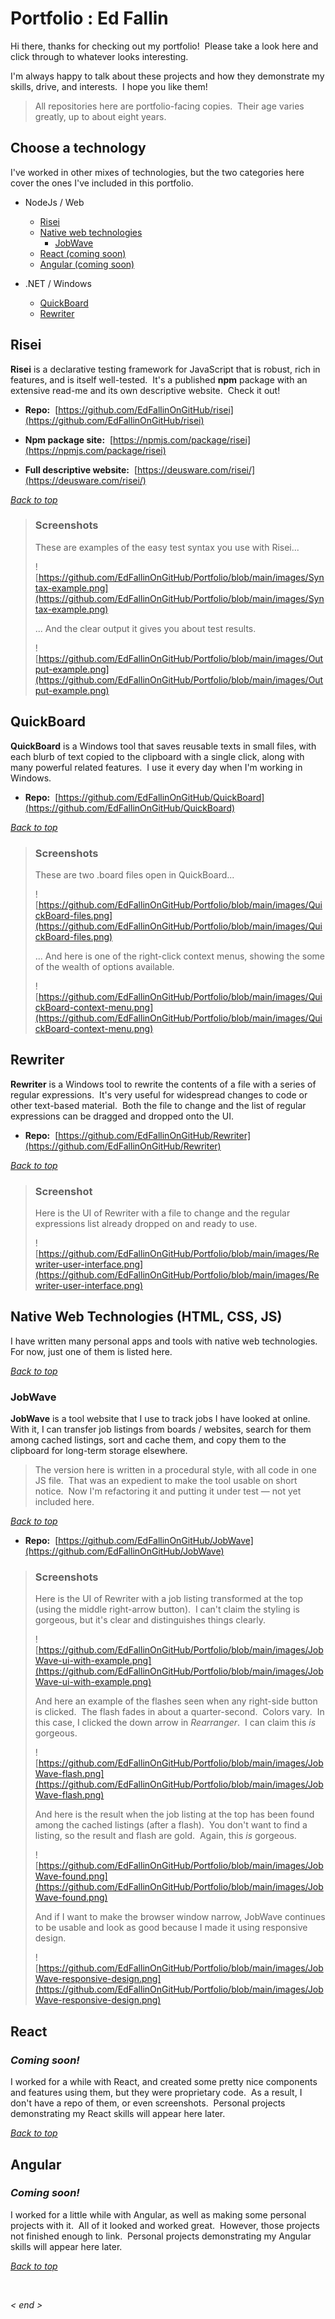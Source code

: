 # Portfolio : Ed Fallin

Hi there, thanks for checking out my portfolio!&nbsp;  Please take a look here and click through to whatever looks interesting.

I'm always happy to talk about these projects and how they demonstrate my skills, drive, and interests.&nbsp;  I hope you like them!

> All repositories here are portfolio-facing copies.&nbsp;  Their age varies greatly, up to about eight years.



## Choose a technology

I've worked in other mixes of technologies, but the two categories here cover the ones I've included in this portfolio.

- NodeJs / Web

  - [Risei](#risei)
  - [Native web technologies](#native-web-technologies-html-css-js)
    - [JobWave](#jobwave)
  - [React (coming soon)](#react)
  - [Angular (coming soon)](#angular)

- .NET / Windows

  - [QuickBoard](#quickboard)
  - [Rewriter](#rewriter)



## Risei

**Risei** is a declarative testing framework for JavaScript that is robust, rich in features, and is itself well-tested.&nbsp;  It's a published **npm** package with an extensive read-me and its own descriptive website.&nbsp;  Check it out!

- **Repo:**&nbsp;  [https://github.com/EdFallinOnGitHub/risei](https://github.com/EdFallinOnGitHub/risei)

- **Npm package site:**&nbsp;  [https://npmjs.com/package/risei](https://npmjs.com/package/risei)

- **Full descriptive website:**&nbsp;  [https://deusware.com/risei/](https://deusware.com/risei/)

_[Back to top](#choose-a-technology)_


> ### Screenshots
> These are examples of the easy test syntax you use with Risei...
>
> ![https://github.com/EdFallinOnGitHub/Portfolio/blob/main/images/Syntax-example.png](https://github.com/EdFallinOnGitHub/Portfolio/blob/main/images/Syntax-example.png)
>
> ... And the clear output it gives you about test results.
>
> ![https://github.com/EdFallinOnGitHub/Portfolio/blob/main/images/Output-example.png](https://github.com/EdFallinOnGitHub/Portfolio/blob/main/images/Output-example.png)



## QuickBoard

**QuickBoard** is a Windows tool that saves reusable texts in small files, with each blurb of text copied to the clipboard with a single click, along with many powerful related features.&nbsp;  I use it every day when I'm working in Windows.

- **Repo:**&nbsp;  [https://github.com/EdFallinOnGitHub/QuickBoard](https://github.com/EdFallinOnGitHub/QuickBoard)

_[Back to top](#choose-a-technology)_


> ### Screenshots
> These are two .board files open in QuickBoard...
>
> ![https://github.com/EdFallinOnGitHub/Portfolio/blob/main/images/QuickBoard-files.png](https://github.com/EdFallinOnGitHub/Portfolio/blob/main/images/QuickBoard-files.png)
>
> ... And here is one of the right-click context menus, showing the some of the wealth of options available.
>
> ![https://github.com/EdFallinOnGitHub/Portfolio/blob/main/images/QuickBoard-context-menu.png](https://github.com/EdFallinOnGitHub/Portfolio/blob/main/images/QuickBoard-context-menu.png)



## Rewriter

**Rewriter** is a Windows tool to rewrite the contents of a file with a series of regular expressions.&nbsp;  It's very useful for widespread changes to code or other text-based material.&nbsp;  Both the file to change and the list of regular expressions can be dragged and dropped onto the UI.

- **Repo:**&nbsp; [https://github.com/EdFallinOnGitHub/Rewriter](https://github.com/EdFallinOnGitHub/Rewriter)

_[Back to top](#choose-a-technology)_


> ### Screenshot
> Here is the UI of Rewriter with a file to change and the regular expressions list already dropped on and ready to use.
>
> ![https://github.com/EdFallinOnGitHub/Portfolio/blob/main/images/Rewriter-user-interface.png](https://github.com/EdFallinOnGitHub/Portfolio/blob/main/images/Rewriter-user-interface.png)



## Native Web Technologies (HTML, CSS, JS)

I have written many personal apps and tools with native web technologies.&nbsp;  For now, just one of them is listed here.

_[Back to top](#choose-a-technology)_


### JobWave

**JobWave** is a tool website that I use to track jobs I have looked at online.&nbsp;  With it, I can transfer job listings from boards / websites, search for them among cached listings, sort and cache them, and copy them to the clipboard for long-term storage elsewhere.

> The version here is written in a procedural style, with all code in one JS file.&nbsp;  That was an expedient to make the tool usable on short notice.&nbsp;  Now I'm refactoring it and putting it under test &mdash; not yet included here.

_[Back to top](#choose-a-technology)_

- **Repo:**&nbsp;  [https://github.com/EdFallinOnGitHub/JobWave](https://github.com/EdFallinOnGitHub/JobWave)

> ### Screenshots
> Here is the UI of Rewriter with a job listing transformed at the top (using the middle right-arrow button).&nbsp;  I can't claim the styling is gorgeous, but it's clear and distinguishes things clearly.
>
> ![https://github.com/EdFallinOnGitHub/Portfolio/blob/main/images/JobWave-ui-with-example.png](https://github.com/EdFallinOnGitHub/Portfolio/blob/main/images/JobWave-ui-with-example.png)
>
> And here an example of the flashes seen when any right-side button is clicked.&nbsp;  The flash fades in about a quarter-second.&nbsp;  Colors vary.&nbsp;  In this case, I clicked the down arrow in _Rearranger_.&nbsp;  I can claim this _is_ gorgeous.
>
> ![https://github.com/EdFallinOnGitHub/Portfolio/blob/main/images/JobWave-flash.png](https://github.com/EdFallinOnGitHub/Portfolio/blob/main/images/JobWave-flash.png)
>
> And here is the result when the job listing at the top has been found among the cached listings (after a flash).&nbsp;  You don't want to find a listing, so the result and flash are gold.&nbsp;  Again, this _is_ gorgeous.
>
> ![https://github.com/EdFallinOnGitHub/Portfolio/blob/main/images/JobWave-found.png](https://github.com/EdFallinOnGitHub/Portfolio/blob/main/images/JobWave-found.png)
>
> And if I want to make the browser window narrow, JobWave continues to be usable and look as good because I made it using responsive design.
>
> ![https://github.com/EdFallinOnGitHub/Portfolio/blob/main/images/JobWave-responsive-design.png](https://github.com/EdFallinOnGitHub/Portfolio/blob/main/images/JobWave-responsive-design.png)



## React

### ___Coming soon!___

I worked for a while with React, and created some pretty nice components and features using them, but they were proprietary code.&nbsp;  As a result, I don't have a repo of them, or even screenshots.&nbsp;  Personal projects demonstrating my React skills will appear here later.

_[Back to top](#choose-a-technology)_



## Angular

### ___Coming soon!___

I worked for a little while with Angular, as well as making some personal projects with it.&nbsp;  All of it looked and worked great.&nbsp;  However, those projects not finished enough to link.&nbsp;  Personal projects demonstrating my Angular skills will appear here later.

_[Back to top](#choose-a-technology)_




&nbsp;

_&lt; end &gt;_

&nbsp;
